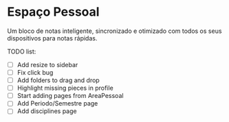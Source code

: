 # Espaço Pessoal

Um bloco de notas inteligente, sincronizado e otimizado com todos os seus dispositivos para notas rápidas.

TODO list:
- [ ] Add resize to sidebar
- [ ] Fix click bug
- [ ] Add folders to drag and drop
- [ ] Highlight missing pieces in profile
- [ ] Start adding pages from AreaPessoal
- [ ] Add Periodo/Semestre page
- [ ] Add disciplines page